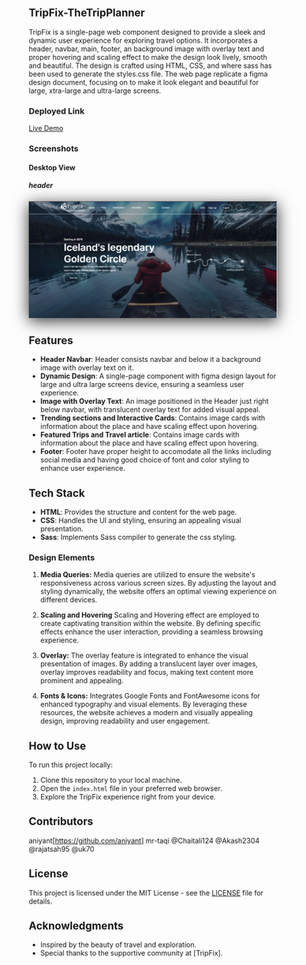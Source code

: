 ## TripFix-TheTripPlanner

TripFix is a single-page web component designed to provide a sleek and dynamic user experience for exploring travel options. It incorporates a header, navbar, main, footer, an background image with overlay text and proper hovering and scaling effect to make the design look lively, smooth and beautiful. The design is crafted using HTML, CSS, and where sass has been used to generate the styles.css file. The web page replicate a figma design document, focusing on to make it look elegant and beautiful for large, xtra-large and ultra-large screens. 

### Deployed Link

[Live Demo](https://tripfix.netlify.app/)

### Screenshots

#### Desktop View
##### header 
<img src="./assets/largeScreen.png" alt="Desktop View" style="box-shadow: 0px 6px 30px rgba(0, 0, 0, 0.8);">

## Features

- **Header Navbar**: Header consists navbar and below it a background image with overlay text on it.
- **Dynamic Design**: A single-page component with figma design layout for large and ultra large screens device, ensuring a seamless user experience.
- **Image with Overlay Text**: An image positioned in the Header just right below navbar, with translucent overlay text for added visual appeal.
- **Trending sections and Interactive Cards**: Contains image cards with information about the place and have scaling effect upon hovering.
- **Featured Trips and Travel article**: Contains image cards with information about the place and have scaling effect upon hovering.
- **Footer**: Footer have proper height to accomodate all the links including social media and having good choice of font and color styling to enhance user experience.

## Tech Stack

- **HTML**: Provides the structure and content for the web page.
- **CSS**: Handles the UI and styling, ensuring an appealing visual presentation.
- **Sass**: Implements Sass compiler to generate the css styling.

### Design Elements

1. **Media Queries:**
   Media queries are utilized to ensure the website's responsiveness across various screen sizes. By adjusting the layout and styling dynamically, the website offers an optimal viewing experience on different devices.

2. **Scaling and Hovering**
   Scaling and Hovering effect are employed to create captivating transition within the website. By defining specific effects enhance the user interaction, providing a seamless browsing experience.

3. **Overlay:**
   The overlay feature is integrated to enhance the visual presentation of images. By adding a translucent layer over images, overlay improves readability and focus, making text content more prominent and appealing.

6. **Fonts & Icons:**
  Integrates Google Fonts and FontAwesome icons for enhanced typography and visual elements. By leveraging these resources, the website achieves a modern and visually appealing design, improving readability and user engagement.   

## How to Use

To run this project locally:

1. Clone this repository to your local machine.
2. Open the `index.html` file in your preferred web browser.
3. Explore the TripFix experience right from your device.

## Contributors
aniyant[https://github.com/aniyant]
mr-taqi
@Chaitali124
@Akash2304
@rajatsah95
@uk70

## License

This project is licensed under the MIT License - see the [LICENSE](LICENSE) file for details.


## Acknowledgments

- Inspired by the beauty of travel and exploration.
- Special thanks to the supportive community at [TripFix].
